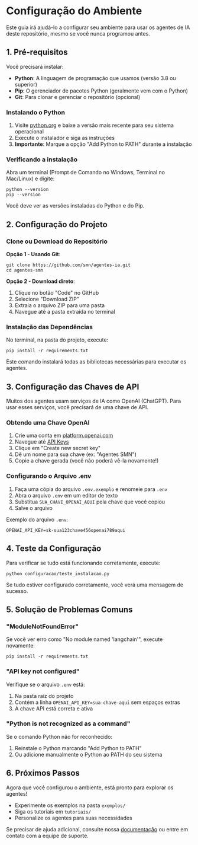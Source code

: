 # Configuração do Ambiente

Este guia irá ajudá-lo a configurar seu ambiente para usar os agentes de IA deste repositório, mesmo se você nunca programou antes.

## 1. Pré-requisitos

Você precisará instalar:

- **Python**: A linguagem de programação que usamos (versão 3.8 ou superior)
- **Pip**: O gerenciador de pacotes Python (geralmente vem com o Python)
- **Git**: Para clonar e gerenciar o repositório (opcional)

### Instalando o Python

1. Visite [python.org](https://www.python.org/downloads/) e baixe a versão mais recente para seu sistema operacional
2. Execute o instalador e siga as instruções
3. **Importante**: Marque a opção "Add Python to PATH" durante a instalação

### Verificando a instalação

Abra um terminal (Prompt de Comando no Windows, Terminal no Mac/Linux) e digite:

```
python --version
pip --version
```

Você deve ver as versões instaladas do Python e do Pip.

## 2. Configuração do Projeto

### Clone ou Download do Repositório

**Opção 1 - Usando Git**:
```
git clone https://github.com/smn/agentes-ia.git
cd agentes-smn
```

**Opção 2 - Download direto**:
1. Clique no botão "Code" no GitHub
2. Selecione "Download ZIP"
3. Extraia o arquivo ZIP para uma pasta
4. Navegue até a pasta extraída no terminal

### Instalação das Dependências

No terminal, na pasta do projeto, execute:

```
pip install -r requirements.txt
```

Este comando instalará todas as bibliotecas necessárias para executar os agentes.

## 3. Configuração das Chaves de API

Muitos dos agentes usam serviços de IA como OpenAI (ChatGPT). Para usar esses serviços, você precisará de uma chave de API.

### Obtendo uma Chave OpenAI

1. Crie uma conta em [platform.openai.com](https://platform.openai.com/)
2. Navegue até [API Keys](https://platform.openai.com/api-keys)
3. Clique em "Create new secret key"
4. Dê um nome para sua chave (ex: "Agentes SMN")
5. Copie a chave gerada (você não poderá vê-la novamente!)

### Configurando o Arquivo .env

1. Faça uma cópia do arquivo `.env.exemplo` e renomeie para `.env`
2. Abra o arquivo `.env` em um editor de texto
3. Substitua `SUA_CHAVE_OPENAI_AQUI` pela chave que você copiou
4. Salve o arquivo

Exemplo do arquivo `.env`:
```
OPENAI_API_KEY=sk-sua123chave456openai789aqui
```

## 4. Teste da Configuração

Para verificar se tudo está funcionando corretamente, execute:

```
python configuracao/teste_instalacao.py
```

Se tudo estiver configurado corretamente, você verá uma mensagem de sucesso.

## 5. Solução de Problemas Comuns

### "ModuleNotFoundError"

Se você ver erro como "No module named 'langchain'", execute novamente:
```
pip install -r requirements.txt
```

### "API key not configured"

Verifique se o arquivo `.env` está:
1. Na pasta raiz do projeto
2. Contém a linha `OPENAI_API_KEY=sua-chave-aqui` sem espaços extras
3. A chave API está correta e ativa

### "Python is not recognized as a command"

Se o comando Python não for reconhecido:
1. Reinstale o Python marcando "Add Python to PATH"
2. Ou adicione manualmente o Python ao PATH do seu sistema

## 6. Próximos Passos

Agora que você configurou o ambiente, está pronto para explorar os agentes!

- Experimente os exemplos na pasta `exemplos/`
- Siga os tutoriais em `tutoriais/`
- Personalize os agentes para suas necessidades

Se precisar de ajuda adicional, consulte nossa [documentação](../tutoriais/) ou entre em contato com a equipe de suporte.
